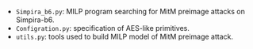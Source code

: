 - `Simpira_b6.py`: MILP program searching for MitM preimage attacks on Simpira-b6.
- `Configration.py`: specification of AES-like primitives.
- `utils.py`: tools used to build MILP model of MitM preimage attack.